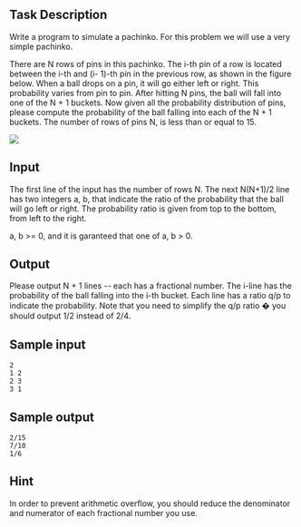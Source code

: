 ## Task Description ##

Write a program to simulate a pachinko. For this problem we will use a very simple pachinko.

There are N rows of pins in this pachinko. The i-th pin of a row is located between the i-th and (i-
1)-th pin in the previous row, as shown in the figure below. When a ball drops on a pin, it will go 
either left or right. This probability varies from pin to pin. After hitting N pins, the ball will 
fall into one of the N + 1 buckets. Now given all the probability distribution of pins, please 
compute the probability of the ball falling into each of the N + 1 buckets. 
The number of rows of pins N, is less than or equal to 15.

![](/images/problems/5.png)

## Input ##

The first line of the input has the number of rows N. The next N(N+1)/2 line has two 
integers a, b, that indicate the ratio of the probability that the ball will go left or right. 
The probability ratio is given from top to the bottom, from left to the right.

a, b >= 0, and it is garanteed that one of a, b > 0.

## Output ##

Please output N + 1 lines -- each has a fractional number. The i-line has the probability of the ball 
falling into the i-th bucket. Each line has a ratio q/p to indicate the probability. 
Note that you need to simplify the q/p ratio � you should output 1/2 instead of 2/4.

## Sample input ##
```
2
1 2
2 3
3 1
```
## Sample output ##
```
2/15
7/10
1/6
```
## Hint ##

In order to prevent arithmetic overflow, you should reduce the denominator and numerator of each fractional number you use.
